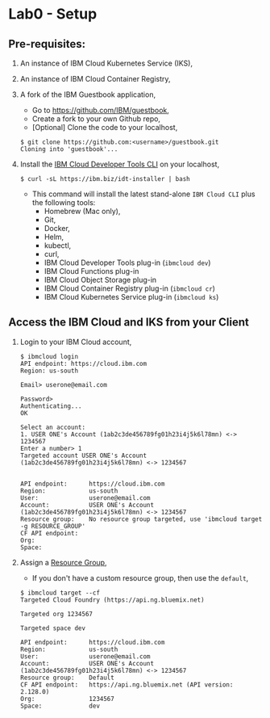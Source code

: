 # Lab0 - Setup

## Pre-requisites:

1. An instance of IBM Cloud Kubernetes Service (IKS),
2. An instance of IBM Cloud Container Registry, 
3. A fork of the IBM Guestbook application,

    * Go to https://github.com/IBM/guestbook,
    * Create a fork to your own Github repo,
    * [Optional] Clone the code to your localhost,

    ```console
    $ git clone https://github.com:<username>/guestbook.git
    Cloning into 'guestbook'...
    ```
    
4. Install the [IBM Cloud Developer Tools CLI](https://cloud.ibm.com/docs/cli?topic=cloud-cli-getting-started) on your localhost,

    ```console
    $ curl -sL https://ibm.biz/idt-installer | bash
    ```

    * This command will install the latest stand-alone `IBM Cloud CLI` plus the following tools:
        * Homebrew (Mac only),
        * Git,
        * Docker,
        * Helm,
        * kubectl,
        * curl,
        * IBM Cloud Developer Tools plug-in  (`ibmcloud dev`)
        * IBM Cloud Functions plug-in
        * IBM Cloud Object Storage plug-in
        * IBM Cloud Container Registry plug-in (`ibmcloud cr`)
        * IBM Cloud Kubernetes Service plug-in (`ibmcloud ks`)


## Access the IBM Cloud and IKS from your Client

1. Login to your IBM Cloud account,

    ```console
    $ ibmcloud login
    API endpoint: https://cloud.ibm.com
    Region: us-south

    Email> userone@email.com

    Password> 
    Authenticating...
    OK

    Select an account:
    1. USER ONE's Account (1ab2c3de456789fg01h23i4j5k6l78mn) <-> 1234567
    Enter a number> 1
    Targeted account USER ONE's Account (1ab2c3de456789fg01h23i4j5k6l78mn) <-> 1234567

                        
    API endpoint:      https://cloud.ibm.com   
    Region:            us-south   
    User:              userone@email.com   
    Account:           USER ONE's Account (1ab2c3de456789fg01h23i4j5k6l78mn) <-> 1234567   
    Resource group:    No resource group targeted, use 'ibmcloud target -g RESOURCE_GROUP'   
    CF API endpoint:      
    Org:                  
    Space:          
    ```

2.  Assign a [Resource Group](https://cloud.ibm.com/docs/resources?topic=resources-rgs),

    * If you don't have a custom resource group, then use the `default`,

    ```console
    $ ibmcloud target --cf
	Targeted Cloud Foundry (https://api.ng.bluemix.net)

	Targeted org 1234567

	Targeted space dev
					
	API endpoint:      https://cloud.ibm.com   
    Region:            us-south   
    User:              userone@email.com   
    Account:           USER ONE's Account (1ab2c3de456789fg01h23i4j5k6l78mn) <-> 1234567  
	Resource group:    Default   
	CF API endpoint:   https://api.ng.bluemix.net (API version: 2.128.0)   
	Org:               1234567   
	Space:             dev           
    ```

